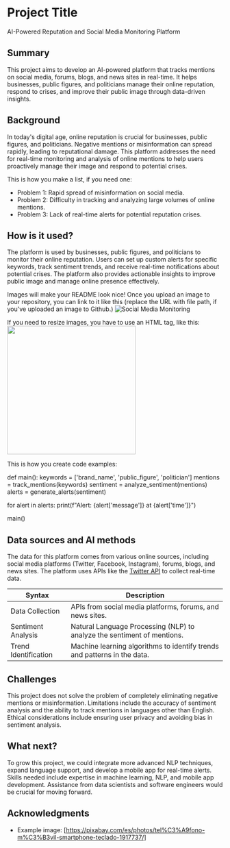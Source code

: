 # Project Title

AI-Powered Reputation and Social Media Monitoring Platform

## Summary

This project aims to develop an AI-powered platform that tracks mentions on social media, forums, blogs, and news sites in real-time. It helps businesses, public figures, and politicians manage their online reputation, respond to crises, and improve their public image through data-driven insights.

## Background

In today's digital age, online reputation is crucial for businesses, public figures, and politicians. Negative mentions or misinformation can spread rapidly, leading to reputational damage. This platform addresses the need for real-time monitoring and analysis of online mentions to help users proactively manage their image and respond to potential crises.

This is how you make a list, if you need one:
* Problem 1: Rapid spread of misinformation on social media.
* Problem 2: Difficulty in tracking and analyzing large volumes of online mentions.
* Problem 3: Lack of real-time alerts for potential reputation crises.

## How is it used?

The platform is used by businesses, public figures, and politicians to monitor their online reputation. Users can set up custom alerts for specific keywords, track sentiment trends, and receive real-time notifications about potential crises. The platform also provides actionable insights to improve public image and manage online presence effectively.

Images will make your README look nice!
Once you upload an image to your repository, you can link to it like this (replace the URL with file path, if you've uploaded an image to Github.)
![Social Media Monitoring](https://upload.wikimedia.org/wikipedia/commons/5/5e/Sleeping_cat_on_her_back.jpg)

If you need to resize images, you have to use an HTML tag, like this:
<img src="https://upload.wikimedia.org/wikipedia/commons/5/5e/Sleeping_cat_on_her_back.jpg" width="300">

This is how you create code examples:

def main():
keywords = ['brand_name', 'public_figure', 'politician']
mentions = track_mentions(keywords)
sentiment = analyze_sentiment(mentions)
alerts = generate_alerts(sentiment)

for alert in alerts:
print(f"Alert: {alert['message']} at {alert['time']}")

main()

## Data sources and AI methods

The data for this platform comes from various online sources, including social media platforms (Twitter, Facebook, Instagram), forums, blogs, and news sites. The platform uses APIs like the [Twitter API](https://developer.twitter.com/en/docs) to collect real-time data.

| Syntax               | Description                                                             |
| -------------------- | ----------------------------------------------------------------------- |
| Data Collection      | APIs from social media platforms, forums, and news sites.               |
| Sentiment Analysis   | Natural Language Processing (NLP) to analyze the sentiment of mentions. |
| Trend Identification | Machine learning algorithms to identify trends and patterns in the data.|

## Challenges

This project does not solve the problem of completely eliminating negative mentions or misinformation. Limitations include the accuracy of sentiment analysis and the ability to track mentions in languages other than English. Ethical considerations include ensuring user privacy and avoiding bias in sentiment analysis.

## What next?

To grow this project, we could integrate more advanced NLP techniques, expand language support, and develop a mobile app for real-time alerts. Skills needed include expertise in machine learning, NLP, and mobile app development. Assistance from data scientists and software engineers would be crucial for moving forward.

## Acknowledgments

* Example image: [https://pixabay.com/es/photos/tel%C3%A9fono-m%C3%B3vil-smartphone-teclado-1917737/]
